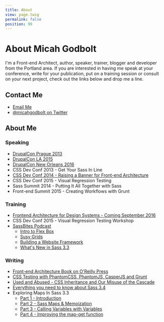 ```yaml
---
title: About
view: page.twig
permalink: false
position: 99
---
```


# About Micah Godbolt

I'm a Front-end Architect, author, speaker, trainer, blogger and developer from the Portland area. If you are interested in having me speak at your conference, write for your publication, put on a training session or consult on your next project, check out the links below and drop me a line.


## Contact Me

- [Email Me](mailto:micahgodbolt@gmail.com)
- [@micahgodbolt on Twitter](http://www.twitter.com/micahgodbolt)


## About Me

### Speaking

- [DrupalCon Prague 2013](https://prague2013.drupal.org/session/creating-responsive-drupal-prototypes-angularjs.html)
- [DrupalCon LA 2015](https://events.drupal.org/losangeles2015/sessions/new-design-workflow)
- [DrupalCon New Orleans 2016](https://bit.ly/road-runner-rules)
- CSS Dev Conf 2013 - Get Your Sass In Line
- [CSS Dev Conf 2014 - Raising a Banner for Front-end Architecture](https://teamtreehouse.com/library/raising-a-banner-for-the-frontend-architect)
- CSS Dev Conf 2015 - Visual Regression Testing
- Sass Summit 2014 - Putting It All Together with Sass
- Front-end Summit 2015 - Creating Workflows with Grunt

### Training
- [Frontend Architecture for Design Systems - Coming September 2016](http://www.generateconf.com/london-2016/schedule/frontend-architecture-design-systems/)
- CSS Dev Conf 2015 - Visual Regression Testing Workshop
- [SassBites Podcast](https://www.youtube.com/user/sassbites)
  - [Intro to Flex Box](https://www.youtube.com/playlist?list=PLJKslvBeWd2ZakfNjMo8ZZup3IMrxeTG0)
  - [Susy Grids](https://www.youtube.com/watch?v=m7k-vBzebPg&list=PLJKslvBeWd2aFPJiLDOyFoJ4oRD1KPHD5)
  - [Building a Website Framework](https://www.youtube.com/watch?v=QSXyeFA_LYk&list=PLJKslvBeWd2Y6G7J6Z7DQYFp1e1YlAT-e)
  - [What's New in Sass 3.3](https://www.youtube.com/watch?v=VKvb-D_QdYM&list=PLJKslvBeWd2asAgzgrNdsaNs1N9E7V52I)

### Writing

- [Front-end Architecture Book on O'Reilly Press](http://frontendarchitecture.info/)
- [CSS Testing with PhantomCSS, PhantomJS, CasperJS and Grunt](https://www.phase2technology.com/blog/css-testing-with-phantomcss-phantomjs-casperjs-and-grunt/)
- [Used and Abused - CSS Inheritance and Our Misuse of the Cascade](https://www.phase2technology.com/blog/used-and-abused-css-inheritance-and-our-misuse-of-the-cascade/)
- [Everything you need to know about Sass 3.4](https://www.phase2technology.com/blog/everything-you-need-to-know-about-sass-3-4/)
- Exploring Maps In Sass 3.3
  - [Part 1 - Introduction](https://www.phase2technology.com/blog/exploring-maps-in-sass-3-3/)
  - [Part 2 - Sass Maps & Memoization](https://www.phase2technology.com/blog/sass-maps-memoization/)
  - [Part 3 - Calling Variables with Variables](https://www.phase2technology.com/blog/exploring-maps-in-sass-3-3part-3-calling-variables-with-variables/)
  - [Part 4 - Improving the map-get function](https://www.phase2technology.com/blog/exploring-maps-in-sass-3-3part-4-improving-the-map-get-function/)
